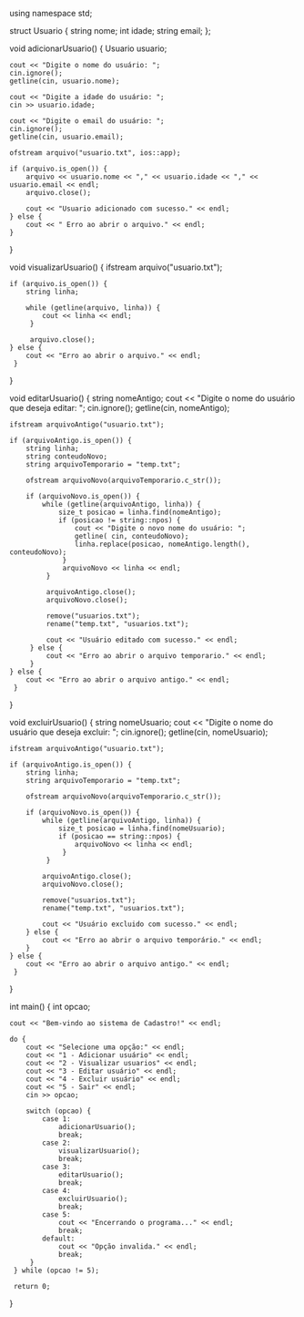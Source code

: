 
using namespace std;

struct Usuario {
	string nome;
	int idade;
	string email;
};

void adicionarUsuario() {
	Usuario usuario;
	
	cout << "Digite o nome do usuário: ";
	cin.ignore();
	getline(cin, usuario.nome);
	
	cout << "Digite a idade do usuário: ";
	cin >> usuario.idade;
	
	cout << "Digite o email do usuário: ";
	cin.ignore();
	getline(cin, usuario.email);
	
	ofstream arquivo("usuario.txt", ios::app);
	
	if (arquivo.is_open()) {
		arquivo << usuario.nome << "," << usuario.idade << "," << usuario.email << endl;
		arquivo.close();
		
		cout << "Usuario adicionado com sucesso." << endl;
	} else {
		cout << " Erro ao abrir o arquivo." << endl;
	}
}

 void visualizarUsuario() {
 	ifstream arquivo("usuario.txt");
 	
 	if (arquivo.is_open()) {
 		string linha;
 		
 		while (getline(arquivo, linha)) {
 			cout << linha << endl;
		 }
		 
		 arquivo.close();
	} else {
		cout << "Erro ao abrir o arquivo." << endl;
	 }
 }
 
 void editarUsuario() {
 	string nomeAntigo;
 	cout << "Digite o nome do usuário que deseja editar: ";
 	cin.ignore();
 	getline(cin, nomeAntigo);
 	
 	ifstream arquivoAntigo("usuario.txt");
 	
 	if (arquivoAntigo.is_open()) {
 		string linha;
 		string conteudoNovo;
 		string arquivoTemporario = "temp.txt";
 		
 		ofstream arquivoNovo(arquivoTemporario.c_str());
 		
 		if (arquivoNovo.is_open()) {
 			while (getline(arquivoAntigo, linha)) {
 				size_t posicao = linha.find(nomeAntigo);
 				if (posicao != string::npos) {
 					cout << "Digite o novo nome do usuário: ";
 					getline( cin, conteudoNovo);
 					linha.replace(posicao, nomeAntigo.length(), conteudoNovo);
				 }
				 arquivoNovo << linha << endl;
			 }
			 
			 arquivoAntigo.close();
			 arquivoNovo.close();
			 
			 remove("usuarios.txt");
			 rename("temp.txt", "usuarios.txt");
			 
			 cout << "Usuário editado com sucesso." << endl;
		 } else {
		 	 cout << "Erro ao abrir o arquivo temporario." << endl;
		 }
	} else {
		cout << "Erro ao abrir o arquivo antigo." << endl;
	 }
 }
 
 void excluirUsuario() {
 	string nomeUsuario;
 	cout << "Digite o nome do usuário que deseja excluir: ";
 	cin.ignore();
 	getline(cin, nomeUsuario);
 	
 	ifstream arquivoAntigo("usuario.txt");
 	
 	if (arquivoAntigo.is_open()) {
 		string linha;
 		string arquivoTemporario = "temp.txt";
 		
 		ofstream arquivoNovo(arquivoTemporario.c_str());
 		
 		if (arquivoNovo.is_open()) {
 			while (getline(arquivoAntigo, linha)) {
 				size_t posicao = linha.find(nomeUsuario);
 				if (posicao == string::npos) {
 					arquivoNovo << linha << endl;
				 }
			 }
 			
 			arquivoAntigo.close();
 			arquivoNovo.close();
 			
 			remove("usuarios.txt");
 			rename("temp.txt", "usuarios.txt");
 			
 			cout << "Usuário excluido com sucesso." << endl;
 		} else {
 			cout << "Erro ao abrir o arquivo temporário." << endl;
 		}
 	} else {
 		cout << "Erro ao abrir o arquivo antigo." << endl;
	 }
 }
 
 int main() {
 	int opcao;
 	
 	cout << "Bem-vindo ao sistema de Cadastro!" << endl;
 	
 	do {
 		cout << "Selecione uma opção:" << endl;
 		cout << "1 - Adicionar usuário" << endl;
 		cout << "2 - Visualizar usuarios" << endl;
 		cout << "3 - Editar usuário" << endl;
 		cout << "4 - Excluir usuário" << endl;
 		cout << "5 - Sair" << endl;
 		cin >> opcao;
 		
 		switch (opcao) {
 			case 1:
 				adicionarUsuario();
 				break;
 			case 2:
 				visualizarUsuario();
 				break;
 			case 3:
 				editarUsuario();
 				break;
 			case 4:
 				excluirUsuario();
 				break;
 			case 5:
 				cout << "Encerrando o programa..." << endl;
 				break;
 			default:
 				cout << "Opção invalida." << endl;
 				break;
		 }
	 } while (opcao != 5);
	 
	 return 0;
 }
